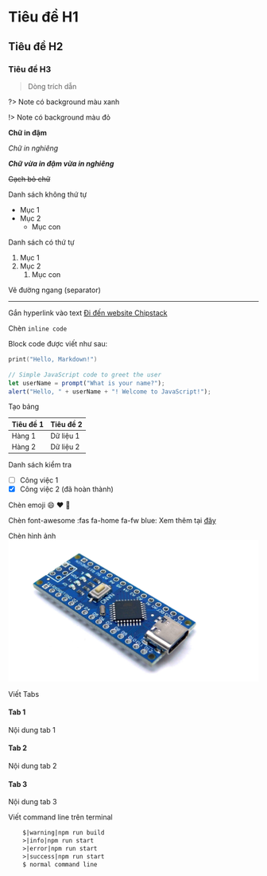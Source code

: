# Tiêu đề  H1
## Tiêu đề  H2
### Tiêu đề  H3

> Dòng trích dẫn

?> Note có background màu xanh

!> Note có background màu đỏ

**Chữ in đậm**

*Chữ in nghiêng*

***Chữ vừa in đậm vừa in nghiêng***

~~Gạch bỏ chữ~~

Danh sách không thứ tự
- Mục 1
- Mục 2
  - Mục con

Danh sách có thứ tự
1. Mục 1
2. Mục 2
   1. Mục con

Vẽ đường ngang (separator)
***

Gắn hyperlink vào text
[Đi đến website Chipstack](https://chipstack.vn)

Chèn `inline code`

Block code được viết như sau:

```cpp
print("Hello, Markdown!")
```

```js
// Simple JavaScript code to greet the user
let userName = prompt("What is your name?");
alert("Hello, " + userName + "! Welcome to JavaScript!");
```

Tạo bảng

| Tiêu đề 1 | Tiêu đề 2 |
|-----------|-----------|
| Hàng 1    | Dữ liệu 1 |
| Hàng 2    | Dữ liệu 2 |

Danh sách kiểm tra
- [ ] Công việc 1
- [x] Công việc 2 (đã hoàn thành)

Chèn emoji :smile: :heart: :rocket:

Chèn font-awesome :fas fa-home fa-fw blue: Xem thêm tại [đây](https://fontawesome.com/) 

Chèn hình ảnh
![Arduino Nano](../../_media/arduino-nano.jpg "Arduino Nano")

Viết Tabs

<!-- tabs:start -->

#### **Tab 1**

Nội dung tab 1

#### **Tab 2**

Nội dung tab 2

#### **Tab 3**

Nội dung tab 3

<!-- tabs:end -->

Viết command line trên terminal

```terminal
    $|warning|npm run build
    >|info|npm run start
    >|error|npm run start
    >|success|npm run start
    $ normal command line
```